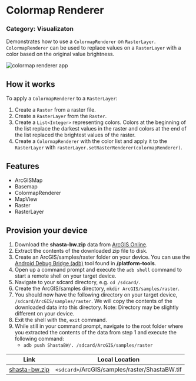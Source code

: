 # Colormap Renderer
### Category: Visualizaton
Demonstrates how to use a `ColormapRenderer` on `RasterLayer`. `ColormapRenderer` can be used to replace values on a `RasterLayer` with a color based on the original value brightness.

![colormap renderer app](colormap-renderer.png)

## How it works

To apply a `ColormapRenderer` to a `RasterLayer`:

1.	Create a `Raster` from a raster file.
2.	Create a `RasterLayer` from the `Raster`.
3.	Create a `List<Integer>` representing colors. Colors at the beginning of the list replace the darkest values in the raster and colors at the end of the list replaced the brightest values of the raster.</li>
4.	Create a `ColormapRenderer` with the color list and apply it to the `RasterLayer` with `rasterLayer.setRasterRenderer(colormapRenderer)`.


## Features
* ArcGISMap
* Basemap
* ColormapRenderer
* MapView
* Raster
* RasterLayer



## Provision your device
1. Download the **shasta-bw.zip** data from [ArcGIS Online](https://arcgisruntime.maps.arcgis.com/home/item.html?id=95392f99970d4a71bd25951beb34a508).  
2. Extract the contents of the downloaded zip file to disk.  
3. Create an ArcGIS/samples/raster folder on your device. You can use the [Android Debug Bridge (adb)](https://developer.android.com/guide/developing/tools/adb.html) tool found in **<sdk-dir>/platform-tools**.
4. Open up a command prompt and execute the `adb shell` command to start a remote shell on your target device.
5. Navigate to your sdcard directory, e.g. `cd /sdcard/`.  
6. Create the ArcGIS/samples directory, `mkdir ArcGIS/samples/raster`.
7. You should now have the following directory on your target device, `/sdcard/ArcGIS/samples/raster`. We will copy the contents of the downloaded data into this directory. Note:  Directory may be slightly different on your device.
8. Exit the shell with the, `exit` command.
9. While still in your command prompt, navigate to the root folder where you extracted the contents of the data from step 1 and execute the following command: 
	* `adb push ShastaBW/. /sdcard/ArcGIS/samples/raster`


Link | Local Location
---------|-------|
|[shasta-bw.zip](https://arcgisruntime.maps.arcgis.com/home/item.html?id=95392f99970d4a71bd25951beb34a508)| `<sdcard>`/ArcGIS/samples/raster/ShastaBW.tif |
